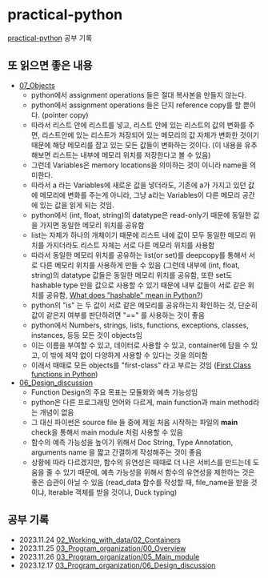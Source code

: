 # practical-python
[practical-python](https://github.com/dabeaz-course/practical-python) 공부 기록

## 또 읽으면 좋은 내용
- [07_Objects](https://github.com/dabeaz-course/practical-python/blob/master/Notes/02_Working_with_data/07_Objects.md)
  - python에서 assignment operations 들은 절대 복사본을 만들지 않는다.
  - python에서 assignment operations 들은 단지 reference copy를 할 뿐이다. (pointer copy)
  - 따라서 리스트 안에 리스트를 넣고, 리스트 안에 있는 리스트의 값의 변화를 주면, 리스트안에 있는 리스트가 저장되어 있는 메모리의 값 자체가 변화한 것이기 때문에 해당 메모리를 잡고 있는 모든 값들이 변화하는 것이다. (이 내용을 유추해보면 리스트는 내부에 메모리 위치를 저장한다고 볼 수 있음)
  - 그런데 Variables은 memory locations을 의미하는 것이 이니라 name을 의미한다.
  - 따라서 a 라는 Variables에 새로운 값을 넣더라도, 기존에 a가 가지고 있던 값에 메모리에 변화를 주는게 아니라, 그냥 a라는 Variables이 다른 메모리 공간에 있는 값을 읽게 되는 것임.
  - python에서 (int, float, string)의 datatype은 read-only기 때문에 동일한 값을 가지면 동일한 메모리 위치를 공유함
  - list는 자체가 하나의 개체이기 때문에 리스트 내에 값이 모두 동일한 메모리 위치를 가지더라도 리스트 자체는 서로 다른 메모리 위치를 사용함
  - 따라서 동일한 메모리 위치를 공유하는 list(or set)를 deepcopy를 통해서 서로 다른 메모리 위치를 사용하게 만들 수 있음 (그런데 내부에 (int, float, string)의 datatype 값들은 동일한 메모리 위치를 공유함, 또한 set도 hashable type 만을 값으로 사용할 수 있기 때문에 내부 값들이 서로 같은 위치를 공유함, [What does "hashable" mean in Python?](https://stackoverflow.com/questions/14535730/what-does-hashable-mean-in-python))
  - python의 "is" 는 두 값이 서로 같은 메모리를 공유하는지 확인하는 것, 단순히 값이 같은지 여부를 판단하려면 "==" 를 사용하는 것이 좋음
  - python에서 Numbers, strings, lists, functions, exceptions, classes, instances, 등등 모든 것이 objects임
  - 이는 이름을 부여할 수 있고, 데이터로 사용할 수 있고, container에 담을 수 있고, 이 밖에 제약 없이 다양하게 사용할 수 있다는 것을 의미함
  - 이래서 때때로 모든 objects를 "first-class" 라고 부르는 것임 ([First Class functions in Python](https://www.geeksforgeeks.org/first-class-functions-python/))
- [06_Design_discussion](https://github.com/dabeaz-course/practical-python/blob/master/Notes/03_Program_organization/06_Design_discussion.md)
  - Function Design의 주요 목표는 모듈화와 예측 가능성임
  - python은 다른 프로그래밍 언어와 다르게, main function과 main method라는 개념이 없음
  - 그 대신 파이썬은 source file 들 중에 제일 처음 시작하는 파일의 __main__ check을 통해서 main module 처럼 사용할 수 있음
  - 함수의 예측 가능성을 높이기 위해서 Doc String, Type Annotation, arguments name 을 짧고 간결하게 작성해주는 것이 좋음
  - 상황에 따라 다르겠지만, 함수의 유연성은 때때로 더 나은 서비스를 만드는데 도움을 줄 수 있기 때문에, 예측 가능성을 위해서 함수의 유연성을 제한하는 것은 좋은 습관이 아닐 수 있음 (read_data 함수를 작성할 때, file_name을 받을 것이냐, Iterable 객체를 받을 것이냐, Duck typing)

## 공부 기록
- 2023.11.24 [02_Working_with_data/02_Containers](https://github.com/dabeaz-course/practical-python/blob/master/Notes/02_Working_with_data/02_Containers.md)
- 2023.11.25 [03_Program_organization/00_Overview](https://github.com/dabeaz-course/practical-python/blob/master/Notes/03_Program_organization/00_Overview.md)
- 2023.11.26 [03_Program_organization/05_Main_module](https://github.com/dabeaz-course/practical-python/blob/master/Notes/03_Program_organization/05_Main_module.md)
- 2023.12.17 [03_Program_organization/06_Design_discussion](https://github.com/dabeaz-course/practical-python/blob/master/Notes/03_Program_organization/06_Design_discussion.md)